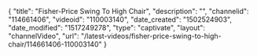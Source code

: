 {
    "title": "Fisher-Price Swing To High Chair",
    "description": "",
    "channelid": "114661406",
    "videoid": "110003140",
    "date_created": "1502524903",
    "date_modified": "1517249278",
    "type": "captivate",
    "layout": "channelVideo",
    "url": "\/latest-videos\/fisher-price-swing-to-high-chair\/114661406-110003140"
}